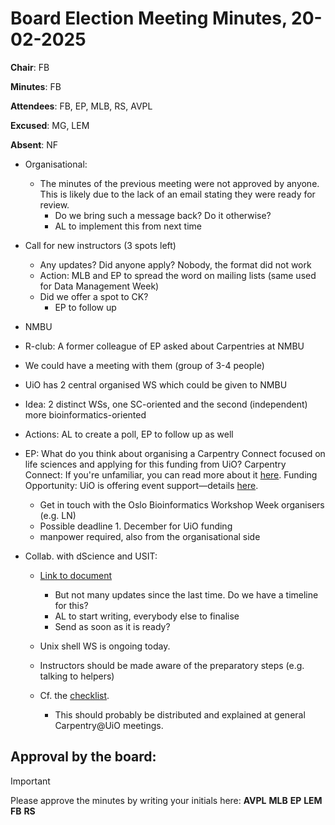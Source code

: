 # Board Election Meeting Minutes, 20-02-2025

**Chair**: FB

**Minutes**: FB

**Attendees**: FB, EP, MLB, RS, AVPL

**Excused**: MG, LEM

**Absent**: NF

* Organisational:
  * The minutes of the previous meeting were not approved by anyone. This is likely due to the lack of an email stating they were ready for review.
    * Do we bring such a message back? Do it otherwise?
    * AL to implement this from next time    

* Call for new instructors (3 spots left)
  * Any updates? Did anyone apply? Nobody, the format did not work
  * Action: MLB and EP to spread the word on mailing lists (same used for Data Management Week)
  * Did we offer a spot to CK?
    * EP to follow up 

* NMBU
 * R-club: A former colleague of EP asked about Carpentries at NMBU
  * We could have a meeting with them (group of 3-4 people)
  * UiO has 2 central organised WS which could be given to NMBU
   * Idea: 2 distinct WSs, one SC-oriented and the second (independent) more bioinformatics-oriented
   * Actions: AL to create a poll, EP to follow up as well      
 
* EP: What do you think about organising a Carpentry Connect focused on life sciences and applying for this funding from UiO?
    Carpentry Connect: If you're unfamiliar, you can read more about it [here](https://carpentryconnect.org/#:~:text=CarpentryConnects%20are%20community%20convenings%2C%20organised,exchange%2C%20collaboration%2C%20and%20networking).
    Funding Opportunity: UiO is offering event support—details [here](https://www.uio.no/english/research/strategic-research-areas/life-science/news-and-events/calls/2025/event-support-2025.html).
  * Get in touch with the Oslo Bioinformatics Workshop Week organisers (e.g. LN)
  * Possible deadline 1. December for UiO funding
  * manpower required, also from the organisational side
 
* Collab. with dScience and USIT:
  * [Link to document](https://docs.google.com/document/d/1SBkhuruIoOAX_1vDArCfsKK76HXoaH5SiScpR41M-rc/edit?tab=t.0)
    * But not many updates since the last time. Do we have a timeline for this?
    * AL to start writing, everybody else to finalise
    * Send as soon as it is ready?
   
  * Unix shell WS is ongoing today.
   * Instructors should be made aware of the preparatory steps (e.g. talking to helpers)
   * Cf. the [checklist](https://github.com/uio-carpentry/organisational/blob/master/workshop_operations/onboarding-checklist.md).
     * This should probably be distributed and explained at general Carpentry@UiO meetings.
        
## Approval by the board:
>[!Important]
>Please approve the minutes by writing your initials here:
**AVPL** **MLB** **EP** **LEM** **FB** **RS**
